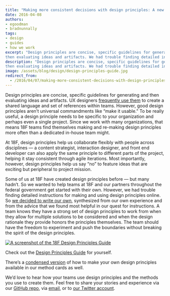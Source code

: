 ```yaml
---
title: "Making more consistent decisions with design principles: A new 18F guide"
date: 2016-04-08
authors:
- egoodman
- bradnunnally
tags:
- design
- guides
- how we work
excerpt: "Design principles are concise, specific guidelines for generating and
then evaluating ideas and artifacts. We had trouble finding detailed instructions for making and using design principles online. So we decided to write our own."
description: "Design principles are concise, specific guidelines for generating and
then evaluating ideas and artifacts. We had trouble finding detailed instructions for making and using design principles online. So we decided to write our own."
image: /assets/blog/design/design-principles-guide.jpg
redirect_from:
  - /2016/04/07/making-more-consistent-decisions-with-design-principles-a-new-18f-guide/
---
```


Design principles are concise, specific guidelines for generating and
then evaluating ideas and artifacts. UX designers [frequently use
them](http://www.designprinciplesftw.com/) to create a shared language
and set of references within teams. However, good design principles
aren’t universal commandments like “make it usable.” To be really
useful, a design principle needs to be specific to your organization and
perhaps even a single project. Since we work with many organizations,
that means 18F teams find themselves making and re-making design
principles more often than a dedicated in-house team might.

At 18F, design principles help us collaborate flexibly with people
across disciplines — a content strategist, interaction designer, and
front end developer can also apply the same principle to different parts
of the project, helping it stay consistent through agile iterations.
Most importantly, however, design principles help us say “no” to feature
ideas that are exciting but peripheral to project mission.

Some of us at 18F have created design principles before — but many
hadn’t. So we wanted to help teams at 18F and our partners throughout
the federal government get started with their own. However, we had
trouble finding detailed instructions for making and using design
principles online. So [we decided to write our
own](https://pages.18f.gov/design-principles-guide/), synthesized from
our own experience and from the advice that we found most helpful in our
quest for instructions. A team knows they have a strong set of design
principles to work from when they allow for multiple solutions to be
considered and when the design rationale they provide honors the
principles themselves. The team should have the freedom to experiment
and push the boundaries without breaking the spirit of the design
principles.

[![A screenshot of the 18F Design Principles Guide]({{site.baseurl}}/assets/blog/design/design-principles-guide.jpg)
](https://pages.18f.gov/design-principles-guide/create)

Check out the [Design Principles
Guide](https://pages.18f.gov/design-principles-guide/) for yourself.

There’s a [condensed
version](https://methods.18f.gov/design-principles/) of how to make
your own design principles available in our method cards as well.

We’d love to hear how your teams use design principles and the methods
you use to create them. Feel free to share your stories and experience
via our [GitHub
repo](https://github.com/18F/design-principles-guide), via
[email](mailto:18f@gsa.gov), or to [our Twitter
account](https://twitter.com/18f).
